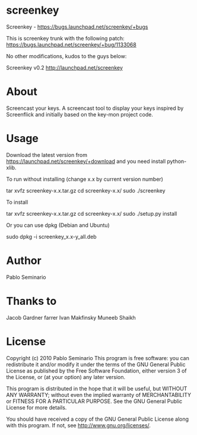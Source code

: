screenkey
=========
Screenkey - https://bugs.launchpad.net/screenkey/+bugs

This is screenkey trunk with the following patch:
https://bugs.launchpad.net/screenkey/+bug/1133068

No other modifications, kudos to the guys below:

Screenkey v0.2
http://launchpad.net/screenkey

About
=====
Screencast your keys.
A screencast tool to display your keys inspired by Screenflick
and initially based on the key-mon project code.

Usage
=====
Download the latest version from https://launchpad.net/screenkey/+download
and you need install python-xlib.

To run without installing (change x.x by current version number)

  tar xvfz screenkey-x.x.tar.gz
  cd screenkey-x.x/
  sudo ./screenkey

To install

  tar xvfz screenkey-x.x.tar.gz
  cd screenkey-x.x/
  sudo ./setup.py install

Or you can use dpkg (Debian and Ubuntu)

  sudo dpkg -i screenkey_x.x-y_all.deb


Author
======
Pablo Seminario

Thanks to
=========
Jacob Gardner
farrer
Ivan Makfinsky
Muneeb Shaikh

License
=======
Copyright (c) 2010 Pablo Seminario 
This program is free software: you can redistribute it and/or modify
it under the terms of the GNU General Public License as published by
the Free Software Foundation, either version 3 of the License, or
(at your option) any later version.

This program is distributed in the hope that it will be useful,
but WITHOUT ANY WARRANTY; without even the implied warranty of
MERCHANTABILITY or FITNESS FOR A PARTICULAR PURPOSE.  See the
GNU General Public License for more details.

You should have received a copy of the GNU General Public License
along with this program.  If not, see <http://www.gnu.org/licenses/>.


